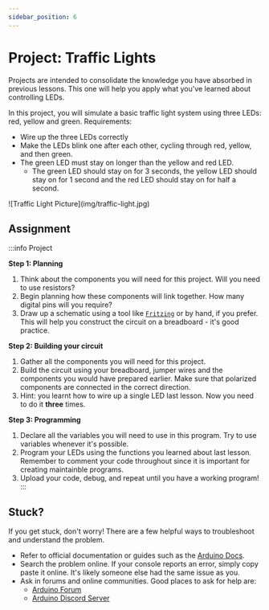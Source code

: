 ```yaml
---
sidebar_position: 6
---
```


# Project: Traffic Lights

Projects are intended to consolidate the knowledge you have absorbed in previous lessons. This one will help you apply what you've learned about controlling LEDs. 

In this project, you will simulate a basic traffic light system using three LEDs: red, yellow and green. Requirements: 
- Wire up the three LEDs correctly
- Make the LEDs blink one after each other, cycling through red, yellow, and then green. 
- The green LED must stay on longer than the yellow and red LED. 
    - The green LED should stay on for 3 seconds, the yellow LED should stay on for 1 second and the red LED should stay on for half a second. 

<div class="img-center">![Traffic Light Picture](img/traffic-light.jpg)</div>

## Assignment 

:::info Project

**Step 1: Planning**

1. Think about the components you will need for this project. Will you need to use resistors?
2. Begin planning how these components will link together. How many digital pins will you require?
3. Draw up a schematic using a tool like [`Fritzing`](https://fritzing.org/) or by hand, if you prefer. This will help you construct the circuit on a breadboard - it's good practice.

**Step 2: Building your circuit**

1. Gather all the components you will need for this project. 
2. Build the circuit using your breadboard, jumper wires and the components you would have prepared earlier. Make sure that polarized components are connected in the correct direction. 
3. Hint: you learnt how to wire up a single LED last lesson. Now you need to do it **three** times.

**Step 3: Programming**

1. Declare all the variables you will need to use in this program. Try to use variables whenever it's possible.
2. Program your LEDs using the functions you learned about last lesson. Remember to comment your code throughout since it is important for creating maintainble programs.
3. Upload your code, debug, and repeat until you have a working program!
:::

## Stuck?

If you get stuck, don't worry! There are a few helpful ways to troubleshoot and understand the problem. 

- Refer to official documentation or guides such as the [Arduino Docs](https://docs.arduino.cc/).
- Search the problem online. If your console reports an error, simply copy paste it online. It's likely someone else had the same issue as you. 
- Ask in forums and online communities. Good places to ask for help are:
    - [Arduino Forum](https://forum.arduino.cc/)
    - [Arduino Discord Server](https://support.arduino.cc/hc/en-us/articles/4405329164178-Join-the-official-Arduino-Discord-server)